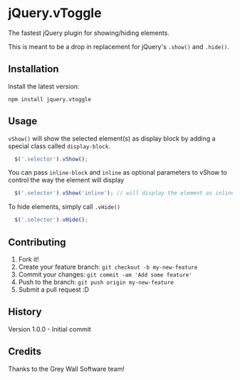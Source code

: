 # jQuery.vToggle
The fastest jQuery plugin for showing/hiding elements.

This is meant to be a drop in replacement for jQuery's `.show()` and `.hide()`.
## Installation
Install the latest version:    

    npm install jquery.vtoggle
## Usage
`vShow()` will show the selected element(s) as display block by adding a special class called `display-block`.
``` js
  $('.selector').vShow();
```
You can pass `inline-block` and `inline` as optional parameters to vShow to control the way the element will display
``` js
  $('.selector').vShow('inline'); // will display the element as inline
```

To hide elements, simply call `.vHide()`
``` js
  $('.selector').vHide();
```

## Contributing
1. Fork it!
2. Create your feature branch: `git checkout -b my-new-feature`
3. Commit your changes: `git commit -am 'Add some feature'`
4. Push to the branch: `git push origin my-new-feature`
5. Submit a pull request :D
## History
Version 1.0.0 - Initial commit
## Credits
Thanks to the Grey Wall Software team!
